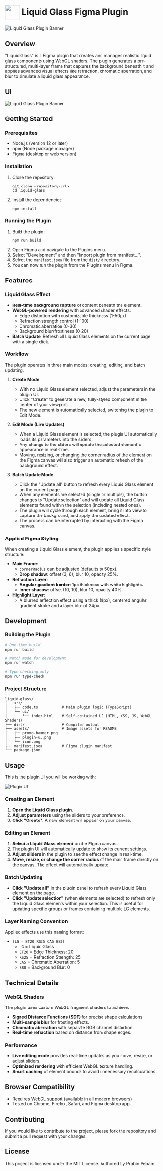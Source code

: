 # <img src="assets/liquid-glass-logo.png" width="48" align="center"> Liquid Glass Figma Plugin

![Liquid Glass Plugin Banner](assets/liquid-glass-banner.png)

## Overview
"Liquid Glass" is a Figma plugin that creates and manages realistic liquid glass components using WebGL shaders. The plugin generates a pre-structured, multi-layer frame that captures the background beneath it and applies advanced visual effects like refraction, chromatic aberration, and blur to simulate a liquid glass appearance.

## UI
![Liquid Glass Plugin Banner](assets/liquid-glass-ui-panel.png)

## Getting Started

### Prerequisites
- Node.js (version 12 or later)
- npm (Node package manager)
- Figma (desktop or web version)

### Installation
1. Clone the repository:
   ```
   git clone <repository-url>
   cd liquid-glass
   ```

2. Install the dependencies:
   ```
   npm install
   ```

### Running the Plugin
1. Build the plugin:
   ```
   npm run build
   ```
2. Open Figma and navigate to the Plugins menu.
3. Select "Development" and then "Import plugin from manifest...".
4. Select the `manifest.json` file from the `dist/` directory.
5. You can now run the plugin from the Plugins menu in Figma.

## Features

### Liquid Glass Effect
- **Real-time background capture** of content beneath the element.
- **WebGL-powered rendering** with advanced shader effects:
  - Edge distortion with customizable thickness (1-50px)
  - Refraction strength control (1-100)
  - Chromatic aberration (0-30)
  - Background blur/frostiness (0-20)
- **Batch Update**: Refresh all Liquid Glass elements on the current page with a single click.

### Workflow
The plugin operates in three main modes: creating, editing, and batch updating.

1. **Create Mode**
   - With no Liquid Glass element selected, adjust the parameters in the plugin UI.
   - Click "Create" to generate a new, fully-styled component in the center of your viewport.
   - The new element is automatically selected, switching the plugin to Edit Mode.

2. **Edit Mode (Live Updates)**
   - When a Liquid Glass element is selected, the plugin UI automatically loads its parameters into the sliders.
   - Any change to the sliders will update the selected element's appearance in real-time.
   - Moving, resizing, or changing the corner radius of the element on the Figma canvas will also trigger an automatic refresh of the background effect.

3. **Batch Update Mode**
   - Click the "Update all" button to refresh every Liquid Glass element on the current page.
   - When any elements are selected (single or multiple), the button changes to "Update selection" and will update all Liquid Glass elements found within the selection (including nested ones).
   - The plugin will cycle through each element, bring it into view to capture the background, and apply the updated effect.
   - The process can be interrupted by interacting with the Figma canvas.

### Applied Figma Styling
When creating a Liquid Glass element, the plugin applies a specific style structure:
- **Main Frame**: 
  - `cornerRadius` can be adjusted (defaults to 50px).
  - **Drop shadow**: offset (3, 6), blur 10, opacity 25%.
- **Refraction Layer**:
  - **Angular gradient border**: 1px thickness with white highlights.
  - **Inner shadow**: offset (10, 10), blur 10, opacity 40%.
- **Highlight Layer**:
  - A blurred reflection effect using a thick (8px), centered angular gradient stroke and a layer blur of 24px.

## Development

### Building the Plugin
```bash
# One-time build
npm run build

# Watch mode for development
npm run watch

# Type checking only
npm run type-check
```

### Project Structure
```
liquid-glass/
├── src/
│   ├── code.ts           # Main plugin logic (TypeScript)
│   └── ui/
│       └── index.html    # Self-contained UI (HTML, CSS, JS, WebGL Shaders)
├── dist/                 # Compiled output
├── assets/               # Image assets for README
│   ├── promo-banner.png
│   ├── plugin-ui.png
│   └── icon.png
├── manifest.json         # Figma plugin manifest
└── package.json
```

## Usage

This is the plugin UI you will be working with:

![Plugin UI](./assets/plugin-ui.png)

### Creating an Element
1. **Open the Liquid Glass plugin**.
2. **Adjust parameters** using the sliders to your preference.
3. **Click "Create"**. A new element will appear on your canvas.

### Editing an Element
1. **Select a Liquid Glass element** on the Figma canvas.
2. The plugin UI will automatically update to show its current settings.
3. **Adjust sliders** in the plugin to see the effect change in real-time.
4. **Move, resize, or change the corner radius** of the main frame directly on the canvas. The effect will automatically update.

### Batch Updating
- **Click "Update all"** in the plugin panel to refresh every Liquid Glass element on the page.
- **Click "Update selection"** (when elements are selected) to refresh only the Liquid Glass elements within your selection. This is useful for updating specific groups or frames containing multiple LG elements.

### Layer Naming Convention
Applied effects use this naming format:
- `[LG - ET20 RS25 CA5 BB0]`
  - `LG` = Liquid Glass
  - `ET20` = Edge Thickness: 20
  - `RS25` = Refraction Strength: 25
  - `CA5` = Chromatic Aberration: 5
  - `BB0` = Background Blur: 0

## Technical Details

### WebGL Shaders
The plugin uses custom WebGL fragment shaders to achieve:
- **Signed Distance Functions (SDF)** for precise shape calculations.
- **Multi-sample blur** for frosting effects.
- **Chromatic aberration** with separate RGB channel distortion.
- **Real-time refraction** based on distance from shape edges.

### Performance
- **Live editing mode** provides real-time updates as you move, resize, or adjust sliders.
- **Optimized rendering** with efficient WebGL texture handling.
- **Smart caching** of element bounds to avoid unnecessary recalculations.

## Browser Compatibility
- Requires WebGL support (available in all modern browsers)
- Tested on Chrome, Firefox, Safari, and Figma desktop app.

## Contributing
If you would like to contribute to the project, please fork the repository and submit a pull request with your changes.

## License
This project is licensed under the MIT License. Authored by Prabin Pebam.